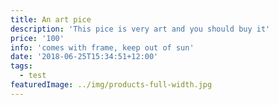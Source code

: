 ```yaml
---
title: An art pice
description: 'This pice is very art and you should buy it'
price: '100'
info: 'comes with frame, keep out of sun'
date: '2018-06-25T15:34:51+12:00'
tags:
  - test
featuredImage: ../img/products-full-width.jpg
---
```

